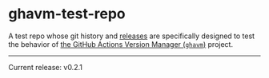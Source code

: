 # ghavm-test-repo

A test repo whose git history and [releases][] are specifically designed to test
the behavior of [the GitHub Actions Version Manager (`ghavm`)][ghavm] project.

---

Current release: v0.2.1

[ghavm]: https://github.com/mccutchen/ghavm
[releases]: https://github.com/mccutchen/ghavm-test-repo/releases
